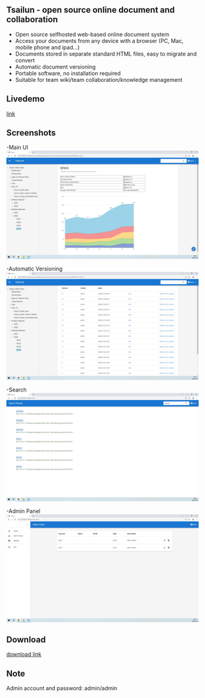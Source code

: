 ## Tsailun - open source online document and collaboration

- Open source selfhosted web-based online document system
- Access your documents from any device with a browser (PC, Mac, mobile phone and ipad...)
- Documents stored in separate standard HTML files, easy to migrate and convert
- Automatic document versioning
- Portable software, no installation required
- Suitable for team wiki/team collaboration/knowledge management

## Livedemo
[link](http://tsailun.com.cn/demo)

## Screenshots
-Main UI
 ![Main UI](https://github.com/lisupeng/misc/raw/main/screenshots/v0.9.7/view.jpg)

-Automatic Versioning
 ![Automatic Versioning](https://github.com/lisupeng/misc/raw/main/screenshots/v0.9.7/versioning.jpg)

-Search
 ![Search](https://github.com/lisupeng/misc/raw/main/screenshots/v0.9.7/search.jpg)

-Admin Panel
 ![Admin Panel](https://github.com/lisupeng/misc/raw/main/screenshots/v0.9.7/admin.jpg)

## Download
[download link](https://github.com/lisupeng/tsailunreleases)

## Note
Admin account and password: admin/admin
